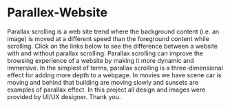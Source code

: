# Parallex-Website
Parallax scrolling is a web site trend where the background content (i.e. an image) is moved at a different speed than the foreground content while scrolling. Click on the links below to see the difference between a website with and without parallax scrolling.
Parallax scrolling can improve the browsing experience of a website by making it more dynamic and immersive. In the simplest of terms, parallax scrolling is a three-dimensional effect for adding more depth to a webpage. 
In movies we have scene car is moving and behind that building are moving slowly and sunsets are examples of parallax effect.
In this project all design and images were provided by UI/UX designer.
Thank you.
